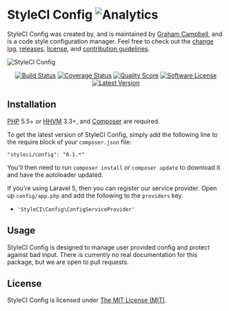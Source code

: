 # StyleCI Config ![Analytics](https://ga-beacon.appspot.com/UA-60053271-6/StyleCI/Config?pixel)


StyleCI Config was created by, and is maintained by [Graham Campbell](https://github.com/GrahamCampbell), and is a code style configuration manager. Feel free to check out the [change log](CHANGELOG.md), [releases](https://github.com/StyleCI/Config/releases), [license](LICENSE), and [contribution guidelines](CONTRIBUTING.md).

![StyleCI Config](https://cloud.githubusercontent.com/assets/2829600/6310846/0cec1374-b953-11e4-9153-aa75e1da069e.png)

<p align="center">
<a href="https://travis-ci.org/StyleCI/Config"><img src="https://img.shields.io/travis/StyleCI/Config/master.svg?style=flat-square" alt="Build Status"></img></a>
<a href="https://scrutinizer-ci.com/g/StyleCI/Config/code-structure"><img src="https://img.shields.io/scrutinizer/coverage/g/StyleCI/Config.svg?style=flat-square" alt="Coverage Status"></img></a>
<a href="https://scrutinizer-ci.com/g/StyleCI/Config"><img src="https://img.shields.io/scrutinizer/g/StyleCI/Config.svg?style=flat-square" alt="Quality Score"></img></a>
<a href="LICENSE"><img src="https://img.shields.io/badge/license-MIT-brightgreen.svg?style=flat-square" alt="Software License"></img></a>
<a href="https://github.com/StyleCI/Config/releases"><img src="https://img.shields.io/github/release/StyleCI/Config.svg?style=flat-square" alt="Latest Version"></img></a>
</p>


## Installation

[PHP](https://php.net) 5.5+ or [HHVM](http://hhvm.com) 3.3+, and [Composer](https://getcomposer.org) are required.

To get the latest version of StyleCI Config, simply add the following line to the require block of your `composer.json` file:

```
"styleci/config": "0.1.*"
```

You'll then need to run `composer install` or `composer update` to download it and have the autoloader updated.

If you're using Laravel 5, then you can register our service provider. Open up `config/app.php` and add the following to the `providers` key.

* `'StyleCI\Config\ConfigServiceProvider'`


## Usage

StyleCI Config is designed to manage user provided config and protect against bad input. There is currently no real documentation for this package, but we are open to pull requests.

## License

StyleCI Config is licensed under [The MIT License (MIT)](LICENSE).
